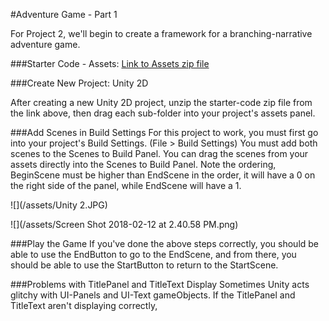 #Adventure Game - Part 1

For Project 2, we'll begin to create a framework for a branching-narrative adventure game.

###Starter Code - Assets: 
[Link to Assets zip file](https://utdallas.box.com/v/Project2-assets-S18)

###Create New Project: Unity 2D 
 
After creating a new Unity 2D project, unzip the starter-code zip file from the link above, then drag each sub-folder into your project's assets panel.  

###Add Scenes in Build Settings
For this project to work, you must first go into your project's Build Settings. (File > Build Settings)  You must add both scenes to the Scenes to Build Panel.  You can drag the scenes from your assets directly into the Scenes to Build Panel.  Note the ordering, BeginScene must be higher than EndScene in the order, it will have a 0 on the right side of the panel, while EndScene will have a 1.

![](/assets/Unity 2.JPG)

![](/assets/Screen Shot 2018-02-12 at 2.40.58 PM.png)

###Play the Game
If you've done the above steps correctly, you should be able to use the EndButton to go to the EndScene, and from there, you should be able to use the StartButton to return to the StartScene.

###Problems with TitlePanel and TitleText Display
Sometimes Unity acts glitchy with UI-Panels and UI-Text gameObjects.  If the TitlePanel and TitleText aren't displaying correctly, 
